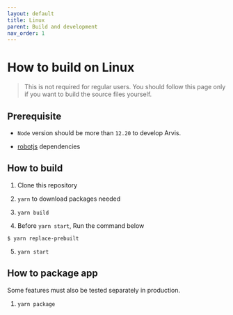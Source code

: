 ```yaml
---
layout: default
title: Linux
parent: Build and development
nav_order: 1
---
```


# How to build on Linux

> This is not required for regular users. You should follow this page only if you want to build the source files yourself.

## Prerequisite

* `Node` version should be more than `12.20` to develop Arvis.

* [robotjs](https://github.com/octalmage/robotjs#Building) dependencies

## How to build

1. Clone this repository

2. `yarn` to download packages needed

3. `yarn build`

4. Before `yarn start`, Run the command below

```shell
$ yarn replace-prebuilt
```

5. `yarn start`

## How to package app

Some features must also be tested separately in production.

1. `yarn package`
